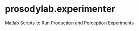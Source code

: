 prosodylab.experimenter
=======================

Matlab Scripts to Run Production and Perception Experiments